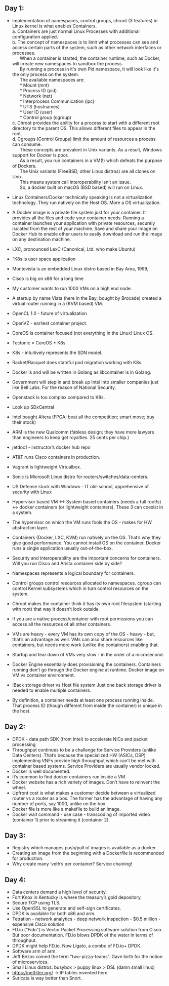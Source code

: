 ## Day 1:

- Implementation of namespaces, control groups, chroot (3 features) in Linux kernel is what enables Containers.\
a. Containers are just normal Linux Processes with additional configuration applied.\
b. The concept of namespaces is to limit what processes can see and access certain parts of the system, such as other network interfaces or processes.\
&nbsp;&nbsp;&nbsp;&nbsp;&nbsp;&nbsp;When a container is started, the container runtime, such as Docker, will create new namespaces to sandbox the process.\
&nbsp;&nbsp;&nbsp;&nbsp;&nbsp;&nbsp;By running a process in it's own Pid namespace, it will look like it's the only process on the system.\
&nbsp;&nbsp;&nbsp;&nbsp;&nbsp;&nbsp;The available namespaces are:\
&nbsp;&nbsp;&nbsp;&nbsp;&nbsp;&nbsp;* Mount (mnt)\
&nbsp;&nbsp;&nbsp;&nbsp;&nbsp;&nbsp;* Process ID (pid)\
&nbsp;&nbsp;&nbsp;&nbsp;&nbsp;&nbsp;* Network (net)\
&nbsp;&nbsp;&nbsp;&nbsp;&nbsp;&nbsp;* Interprocess Communication (ipc)\
&nbsp;&nbsp;&nbsp;&nbsp;&nbsp;&nbsp;* UTS (hostnames)\
&nbsp;&nbsp;&nbsp;&nbsp;&nbsp;&nbsp;* User ID (user)\
&nbsp;&nbsp;&nbsp;&nbsp;&nbsp;&nbsp;* Control group (cgroup)\
c. Chroot provides the ability for a process to start with a different root directory to the parent OS. This allows different files to appear in the root.\
d. Cgroups (Control Groups) limit the amount of resources a process can consume.\
&nbsp;&nbsp;&nbsp;&nbsp;&nbsp;&nbsp;These concepts are prevalent in Unix variants. As a result, Windows support for Docker is poor.\
&nbsp;&nbsp;&nbsp;&nbsp;&nbsp;&nbsp;As a result, you run containers in a VM(!) which defeats the purpose of Dockers.\
&nbsp;&nbsp;&nbsp;&nbsp;&nbsp;&nbsp;The Unix variants (FreeBSD, other Linux distros) are all clones on Unix.\
&nbsp;&nbsp;&nbsp;&nbsp;&nbsp;&nbsp;This means system call interoperability isn’t an issue.\
&nbsp;&nbsp;&nbsp;&nbsp;&nbsp;&nbsp;So, a docker built on macOS (BSD based) will run on Linux.
- Linux Containers/Docker technically speaking is not a virtualization technology. They run natively on the Host OS. More a OS virtualization.
- A Docker image is a private file system just for your container. It provides all the files and code your container needs. Running a container launches your application with private resources, securely isolated from the rest of your machine. Save and share your image on Docker Hub to enable other users to easily download and run the image on any destination machine.
- LXC, pronounced LexC (Canonical, Ltd. who make Ubuntu)

- “K8s is user space application
- Montevista is an embedded Linux distro based in Bay Area, 1999, 
- Cisco is big on x86 for a long time
- My customer wants to run 1000 VMs on a high end node.
- A startup by name Viata (here in the Bay; bought by Brocade) created a virtual router running in a (KVM based) VM.
- OpenCL 1.0 - future of virtualization
- OpenVZ  - earliest container project.
- CoreOS is container focused (not everything in the Linux) Linux OS.
- Tectonic = CoreOS + K8s
- K8s - intuitively represents the SDN model.
- Racket/Racquet does stateful pod migration working with K8s.
- Docker is and will be written in Golang as libcontainer is in Golang.
- Government will step in and break up Intel into smaller companies just like Bell Labs. For the reason of National Security.
- Openstack is too complex compared to K8s.
- Look up SDxCentral
- Intel bought Altera (FPGA; beat all the competition; smart move; buy their stock)
- ARM is the new Qualcomm (fabless design; they have more lawyers than engineers to keep get royalties. 25 cents per chip.)
- jetdoc1 - instructor’s docker hub repo
- AT&T runs Cisco containers in production.
- Vagrant is lightweight Virtualbox.
- Sonic is Microsoft Linux distro for routers/switches/data-centers.
- US Defense stuck with Windows - IT old-school, apprehensive of security with Linux

- Hypervisor based VM <-> System based containers (needs a full rootfs) <-> docker containers (or lightweight containers). These 3 can coexist in a system.
- The hypervisor on which the VM runs fools the OS - makes for HW abstraction layer.
- Containers (Docker, LXC, KVM) run natively on the OS. That’s why they give good performance. You cannot install OS on the container. Docker runs a single application usually out-of-the-box.
- Security and interoperability are the important concerns for containers.
	Will you run Cisco and Arista container side by side?
- Namespaces represents a logical boundary for containers.
- Control groups control resources allocated to namespaces. cgroup can control Kernel subsystems which in turn control resources on the system.
- Chroot makes the container think it has its own root filesystem (starting with root) that way it doesn’t look outside
- If you are a native process/container with root permissions you can access all the resources of all other containers.

- VMs are heavy - every VM has its own copy of the OS - heavy - but, that’s an advantage as well. VMs can also share resources like containers, but needs more work (unlike the containers) enabling that.
- Startup and tear down of VMs very slow - in the order of a microsecond.
- Docker Engine essentially does provisioning the containers. Containers running don’t go through the Docker engine at runtime. Docker image on VM vs container environment.
- !Back storage driver vs Host file system
	Just one back storage driver is needed to enable multiple containers.
- By definition, a container needs at least one process running inside. That process ID (though different from inside the container) is unique in the host.

## Day 2:

- DPDK - data path SDK (from Intel) to accelerate NICs and packet processing
- Throughput continues to be a challenge for Service Providers (unlike Data Centers). That’s because the specialized HW (ASICs, DSP) implementing VNFs provide high throughput which can’t be met with container based systems. Service Providers are usually vendor locked.
- Docker is well documented.
- It’s common to find docker containers run inside a VM.
- Docker website has a rich variety of images. Don’t have to reinvent the wheel.
- Upfront cost is what makes a customer decide between a virtualized router vs a router as a box. The former has the advantage of having any number of ports, say 1000, unlike on the box.
- Docker file is more like a makefile to build an image.
- Docker wait command - use case - transcoding of imported video (container 1) prior to streaming it (container 2).

## Day 3:

- Registry which manages push/pull of images is available as a docker.
- Creating an image from the beginning with a Dockerfile is recommended for production.
- Why create many ‘veth’s per container? Service chaining!


## Day 4:

- Data centers demand a high level of security.
- Fort Knox in Kentucky is where the treasury’s gold depository.
- Secure TCP using TLS.
- Use OpenSSL to generate and self-sign certificates.
- DPDK is available for both x86 and arm.
- Tetration - network analytics - deep network inspection - $0.5 million - expensive Cisco solution
- FD.io (“Fido”) is Vector Packet Processing software solution from Cisco. But poor documentation. FD.io blows DPDK of the water in terms of throughput.
- DPDK might help FD.io. Now Ligato, a combo of  FD.io+ DPDK.
- Software arm of arm.
- Jeff Bezos coined the term “two-pizza-teams”. Gave birth for the notion of microservices.
- Small Linux distros: busybox > puppy linux > DSL (damn small linux)
- https://netfilter.org/ -> IP tables invented here.
- Suricata is way better than Snort.
